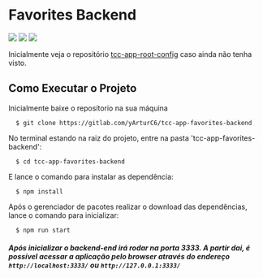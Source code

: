 # Favorites Backend

<div >
    <img src="https://img.shields.io/badge/Express-v6.3.3-blue?style=flat"/>
    <img src="https://img.shields.io/badge/Sequelize-v6.3.3-violet?style=flat"/>
    <img src="https://img.shields.io/badge/Sqlite3-v5.0.0-red?style=flat"/>

</div>

Inicialmente veja o repositório [tcc-app-root-config](https://gitlab.com/yArturC6/tcc-app-root-config) caso ainda não tenha visto.
## Como Executar o Projeto

Inicialmente baixe o reposítorio na sua máquina
```
  $ git clone https://gitlab.com/yArturC6/tcc-app-favorites-backend
```

No terminal estando na raiz do projeto, entre na pasta 'tcc-app-favorites-backend':

```
  $ cd tcc-app-favorites-backend
```

E lance o comando para instalar as dependência:

```
  $ npm install
```

Após o gerenciador de pacotes realizar o download das dependências, lance o comando para inicializar:

```
  $ npm run start
```

##### Após inicializar o backend-end irá rodar na porta **3333**. A partir dai, é possível acessar a aplicação pelo browser através do endereço `http://localhost:3333/` ou  `http://127.0.0.1:3333/`



